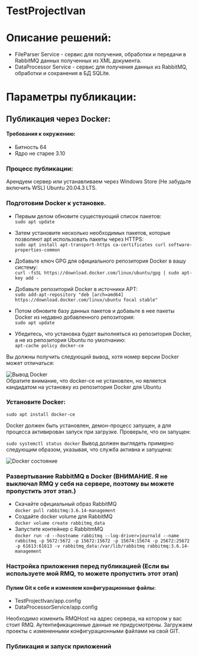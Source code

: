 # TestProjectIvan

# Описание решений:
- FileParser Service - сервис для получения, обработки и передачи в RabbitMQ данных полученных из XML документа.
- DataProcessor Service - сервис для получения данных из RabbitMQ, обработки и сохранения в БД SQLite.
  
# Параметры публикации:

 ## Публикация через Docker:
 
#### Требования к окружению:
- Битность 64
- Ядро не старее 3.10
  
### Процесс публикации:

Арендуем сервер или устанавливаем через Windows Store (Не забудьте включить WSL) Ubuntu 20.04.3 LTS.
### Подготовим Docker к установке.

- Первым делом обновите существующий список пакетов:<br>
`sudo apt update`

- Затем установите несколько необходимых пакетов, которые позволяют apt использовать пакеты через HTTPS:<br>
`sudo apt install apt-transport-https ca-certificates curl software-properties-common`

- Добавьте ключ GPG для официального репозитория Docker в вашу систему:<br>
`curl -fsSL https://download.docker.com/linux/ubuntu/gpg | sudo apt-key add -`

- Добавьте репозиторий Docker в источники APT:<br>
`sudo add-apt-repository "deb [arch=amd64] https://download.docker.com/linux/ubuntu focal stable"`

- Потом обновите базу данных пакетов и добавьте в нее пакеты Docker из недавно добавленного репозитория:<br>
`sudo apt update`

- Убедитесь, что установка будет выполняться из репозитория Docker, а не из репозитория Ubuntu по умолчанию:<br>
`apt-cache policy docker-ce`

Вы должны получить следующий вывод, хотя номер версии Docker может отличаться:<br>

![Вывод Docker](https://i.imgur.com/Ht03tts.png)<br>
Обратите внимание, что docker-ce не установлен, но является кандидатом на установку из репозитория Docker для Ubuntu

### Установите Docker:

`sudo apt install docker-ce`<BR>

Docker должен быть установлен, демон-процесс запущен, а для процесса активирован запуск при загрузке. Проверьте, что он запущен:

`sudo systemctl status docker`
Вывод должен выглядеть примерно следующим образом, указывая, что служба активна и запущена:

![Docker состояние](https://i.imgur.com/X2VTDiB.png)<br>
### Развертывание RabbitMQ в Docker (ВНИМАНИЕ. Я не выключал RMQ у себя на сервере, поэтому вы можете пропустить этот этап.)
- Скачайте официальный образ RabbitMQ<br>
`docker pull rabbitmq:3.6.14-management`
- Создайте docker volume для RabbitMQ<br>
`docker volume create rabbitmq_data`<br>
- Запустите контейнер с RabbitmMQ<br>
`docker run -d --hostname rabbitmq --log-driver=journald --name rabbitmq -p 5672:5672 -p 15672:15672 -p 15674:15674 -p 25672:25672 -p 61613:61613 -v rabbitmq_data:/var/lib/rabbitmq rabbitmq:3.6.14-management`<br>
### Настройка приложения перед публикацией (Если вы используете мой RMQ, то можете пропустить этот этап)
#### Пулим Git к себе и изменяем конфигурационные файлы:
- TestProjectIvan/app.config
- DataProcessorService/app.config<br>

Необходимо изменить RMQHost на адрес сервера, на котором у вас стоит RMQ. Аутентификационные данные не придусмотрены.
Загружаем проекты с измененными конфигурационными файлами на свой GIT.
### Публикация и запуск приложений

